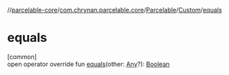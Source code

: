 //[parcelable-core](../../../../index.md)/[com.chrynan.parcelable.core](../../index.md)/[Parcelable](../index.md)/[Custom](index.md)/[equals](equals.md)

# equals

[common]\
open operator override fun [equals](equals.md)(other: [Any](https://kotlinlang.org/api/latest/jvm/stdlib/kotlin/-any/index.html)?): [Boolean](https://kotlinlang.org/api/latest/jvm/stdlib/kotlin/-boolean/index.html)
